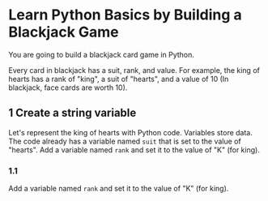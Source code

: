 # Learn Python Basics by Building a Blackjack Game

You are going to build a blackjack card game in Python.

Every card in blackjack has a suit, rank, and value. For example, the king of hearts has a rank of "king", a suit of "hearts", and a value of 10 (In blackjack, face cards are worth 10).

## 1 Create a string variable

Let's represent the king of hearts with Python code. Variables store data. The code already has a variable named `suit` that is set to the value of "hearts". Add a variable named `rank` and set it to the value of "K" (for king).

### 1.1

Add a variable named `rank` and set it to the value of "K" (for king).

